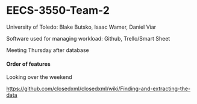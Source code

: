 # EECS-3550-Team-2
University of Toledo: Blake Butsko, Isaac Wamer, Daniel Viar

Software used for managing workload: Github, Trello/Smart Sheet

Meeting Thursday after database

#### Order of features
Looking over the weekend

https://github.com/closedxml/closedxml/wiki/Finding-and-extracting-the-data
 
